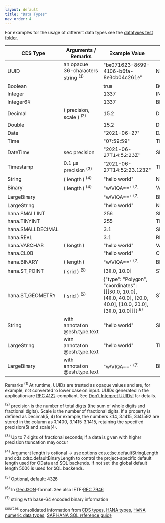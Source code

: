 ```yaml
---
layout: default
title: "Data Types"
nav_order: 4
---
```


For examples for the usage of different data types see the [datatypes test folder](../../tests/packages/datatypes/).

| CDS Type | Arguments / Remarks	| Example Value | HANA SQL Type |
| ---  |  --- |  --- |  --- | 
| UUID | an opaque 36-characters string <sup>(1)</sup> | "be071623-8699-4106-b6fa-8e3cb04c261e" | NVARCHAR(36) |
| Boolean |  | true |  BOOLEAN |
| Integer |  | 1337 | INTEGER |
| Integer64 |  | 1337 | BIGINT |
| Decimal | ( precision, scale ) <sup>(2)</sup> | 15.2 | DECIMAL |
| Double |  | 15.2 | DOUBLE |
| Date |  | "2021-06-27" | DATE |
| Time |  | "07:59:59" | TIME |
| DateTime | sec precision | "2021-06-27T14:52:23Z" | SECONDDATE |
| Timestamp | 0.1 µs precision <sup>(3)</sup> | "2021-06-27T14:52:23.123Z" | TIMESTAMP |
| String | ( length ) <sup>(4)</sup> | "hello world" | NVARCHAR |
| Binary | ( length ) <sup>(4)</sup> | "w/VIQA==" <sup>(7) | VARBINARY |
| LargeBinary |  | "w/VIQA==" <sup>(7)</sup> | BLOB |
| LargeString |  | "hello world" | NCLOB |
| hana.SMALLINT |  | 256 | SMALLINT | 
| hana.TINYINT |  | 255 | TINYINT | 
| hana.SMALLDECIMAL | | 3.1 | SMALLDECIMAL | 
| hana.REAL | | 3.1 | REAL | 
| hana.VARCHAR | ( length ) | "hello world"  | VARCHAR |
| hana.CLOB | |  "hello world" | CLOB |
| hana.BINARY | ( length )  | "w/VIQA==" <sup>(7)</sup> | BINARY |
| hana.ST_POINT | ( srid ) <sup>(5)</sup> | [30.0, 10.0] |  ST_POINT |
| hana.ST_GEOMETRY | ( srid ) <sup>(5)</sup> |{"type": "Polygon", "coordinates": [[[30.0, 10.0], [40.0, 40.0], [20.0, 40.0], [10.0, 20.0], [30.0, 10.0]]]}<sup>(6)</sup> |  ST_GEOMETRY |
| String  | with annotation @esh.type.text | "hello world"  | SHORTTEXT |
| LargeString | with annotation @esh.type.text |  "hello world" | TEXT |
| LargeBinary | with annotation @esh.type.text | "w/VIQA==" <sup>(7) | BINTEXT |

Remarks
<sup>(1)</sup> At runtime, UUIDs are treated as opaque values and are, for example, not converted to lower case on input. UUIDs generated in the application are [RFC 4122](https://tools.ietf.org/html/rfc4122)-compliant. See [Don’t Interpret UUIDs!](https://cap.cloud.sap/docs/guides/domain-models#dont-interpret-uuids) for details.

<sup>(2)</sup> precision is the number of total digits (the sum of whole digits and fractional digits). Scale is the number of fractional digits. If a property is defined as Decimal(5, 4) for example, the numbers 3.14, 3.1415, 3.141592 are stored in the column as 3.1400, 3.1415, 3.1415, retaining the specified precision(5) and scale(4).

<sup>(3)</sup> Up to 7 digits of fractional seconds; if a data is given with higher precision truncation may occur

<sup>(4)</sup> Argument length is optional → use options cds.cdsc.defaultStringLength and cds.cdsc.defaultBinaryLength to control the project-specific default length used for OData and SQL backends. If not set, the global default length 5000 is used for SQL backends.

<sup>(5)</sup> Optional, default: 4326

<sup>(6)</sup> In [GeoJSON](https://en.wikipedia.org/wiki/GeoJSON)-format. See also IETF-[RFC 7946](https://datatracker.ietf.org/doc/html/rfc7946)

<sup>(7)</sup> string with base-64 encoded binary information

<sup>sources</sup> consolidated information from [CDS types](https://cap.cloud.sap/docs/cds/types), [HANA types](https://cap.cloud.sap/docs/advanced/hana#hana-types), [HANA numeric data types](https://help.sap.com/docs/HANA_SERVICE_CF/7c78579ce9b14a669c1f3295b0d8ca16/4ee2f261e9c44003807d08ccc2e249ac.html?locale=en-US), [SAP HANA SQL reference guide](https://help.sap.com/docs/HANA_SERVICE_CF/7c78579ce9b14a669c1f3295b0d8ca16/20a1569875191014b507cf392724b7eb.html?locale=en-US)
